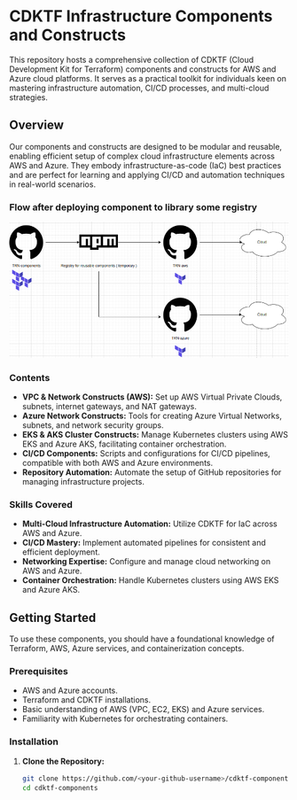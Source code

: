 # CDKTF Infrastructure Components and Constructs

This repository hosts a comprehensive collection of CDKTF (Cloud Development Kit for Terraform) components and constructs for AWS and Azure cloud platforms. It serves as a practical toolkit for individuals keen on mastering infrastructure automation, CI/CD processes, and multi-cloud strategies.

## Overview

Our components and constructs are designed to be modular and reusable, enabling efficient setup of complex cloud infrastructure elements across AWS and Azure. They embody infrastructure-as-code (IaC) best practices and are perfect for learning and applying CI/CD and automation techniques in real-world scenarios.


### Flow after deploying component to library some registry

![Alt text](public/images/image.png)

### Contents

- **VPC & Network Constructs (AWS):** Set up AWS Virtual Private Clouds, subnets, internet gateways, and NAT gateways.
- **Azure Network Constructs:** Tools for creating Azure Virtual Networks, subnets, and network security groups.
- **EKS & AKS Cluster Constructs:** Manage Kubernetes clusters using AWS EKS and Azure AKS, facilitating container orchestration.
- **CI/CD Components:** Scripts and configurations for CI/CD pipelines, compatible with both AWS and Azure environments.
- **Repository Automation:** Automate the setup of GitHub repositories for managing infrastructure projects.

### Skills Covered

- **Multi-Cloud Infrastructure Automation:** Utilize CDKTF for IaC across AWS and Azure.
- **CI/CD Mastery:** Implement automated pipelines for consistent and efficient deployment.
- **Networking Expertise:** Configure and manage cloud networking on AWS and Azure.
- **Container Orchestration:** Handle Kubernetes clusters using AWS EKS and Azure AKS.

## Getting Started

To use these components, you should have a foundational knowledge of Terraform, AWS, Azure services, and containerization concepts.

### Prerequisites

- AWS and Azure accounts.
- Terraform and CDKTF installations.
- Basic understanding of AWS (VPC, EC2, EKS) and Azure services.
- Familiarity with Kubernetes for orchestrating containers.

### Installation

1. **Clone the Repository:**
   ```bash
   git clone https://github.com/<your-github-username>/cdktf-components.git
   cd cdktf-components
